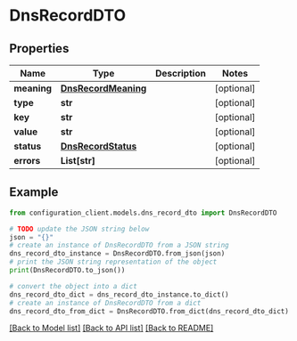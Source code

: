 # DnsRecordDTO


## Properties

Name | Type | Description | Notes
------------ | ------------- | ------------- | -------------
**meaning** | [**DnsRecordMeaning**](DnsRecordMeaning.md) |  | [optional] 
**type** | **str** |  | [optional] 
**key** | **str** |  | [optional] 
**value** | **str** |  | [optional] 
**status** | [**DnsRecordStatus**](DnsRecordStatus.md) |  | [optional] 
**errors** | **List[str]** |  | [optional] 

## Example

```python
from configuration_client.models.dns_record_dto import DnsRecordDTO

# TODO update the JSON string below
json = "{}"
# create an instance of DnsRecordDTO from a JSON string
dns_record_dto_instance = DnsRecordDTO.from_json(json)
# print the JSON string representation of the object
print(DnsRecordDTO.to_json())

# convert the object into a dict
dns_record_dto_dict = dns_record_dto_instance.to_dict()
# create an instance of DnsRecordDTO from a dict
dns_record_dto_from_dict = DnsRecordDTO.from_dict(dns_record_dto_dict)
```
[[Back to Model list]](../README.md#documentation-for-models) [[Back to API list]](../README.md#documentation-for-api-endpoints) [[Back to README]](../README.md)


